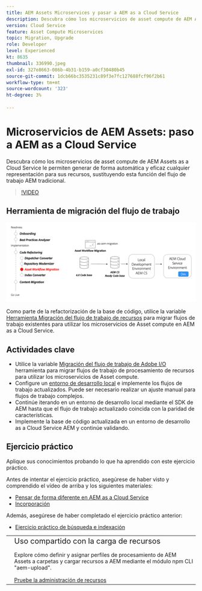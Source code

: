 ```yaml
---
title: AEM Assets Microservices y pasar a AEM as a Cloud Service
description: Descubra cómo los microservicios de asset compute de AEM Assets as a Cloud Service le permiten generar de forma automática y eficaz cualquier representación para sus recursos, sustituyendo esta función del flujo de trabajo AEM tradicional.
version: Cloud Service
feature: Asset Compute Microservices
topic: Migration, Upgrade
role: Developer
level: Experienced
kt: 8635
thumbnail: 336990.jpeg
exl-id: 327e8663-086b-4b31-b159-a0cf30480b45
source-git-commit: 1dcb66bc3535231c89f3e7fc127688fcf96f2b61
workflow-type: tm+mt
source-wordcount: '323'
ht-degree: 3%

---
```


# Microservicios de AEM Assets: paso a AEM as a Cloud Service

Descubra cómo los microservicios de asset compute de AEM Assets as a Cloud Service le permiten generar de forma automática y eficaz cualquier representación para sus recursos, sustituyendo esta función del flujo de trabajo AEM tradicional.

>[!VIDEO](https://video.tv.adobe.com/v/336990/?quality=12&learn=on)

## Herramienta de migración del flujo de trabajo

![Herramienta de Migración del flujo de trabajo de recursos](./assets/asset-workflow-migration.png)

Como parte de la refactorización de la base de código, utilice la variable [Herramienta Migración del flujo de trabajo de recursos](https://experienceleague.adobe.com/docs/experience-manager-cloud-service/moving/refactoring-tools/asset-workflow-migration-tool.html) para migrar flujos de trabajo existentes para utilizar los microservicios de Asset compute en AEM as a Cloud Service.

## Actividades clave

+ Utilice la variable [Migración del flujo de trabajo de Adobe I/O](https://github.com/adobe/aio-cli-plugin-aem-cloud-service-migration#command-aio-aem-migrationworkflow-migrator) herramienta para migrar flujos de trabajo de procesamiento de recursos para utilizar los microservicios de Asset compute.
+ Configure un [entorno de desarrollo local](https://experienceleague.adobe.com/docs/experience-manager-learn/cloud-service/local-development-environment-set-up/overview.html?lang=es) e implemente los flujos de trabajo actualizados. Puede ser necesario realizar un ajuste manual para flujos de trabajo complejos.
+ Continúe iterando en un entorno de desarrollo local mediante el SDK de AEM hasta que el flujo de trabajo actualizado coincida con la paridad de características.
+ Implemente la base de código actualizada en un entorno de desarrollo as a Cloud Service AEM y continúe validando.

## Ejercicio práctico

Aplique sus conocimientos probando lo que ha aprendido con este ejercicio práctico.

Antes de intentar el ejercicio práctico, asegúrese de haber visto y comprendido el vídeo de arriba y los siguientes materiales:

+ [Pensar de forma diferente en AEM as a Cloud Service](./introduction.md)
+ [Incorporación](./onboarding.md)

Además, asegúrese de haber completado el ejercicio práctico anterior:

+ [Ejercicio práctico de búsqueda e indexación](./search-and-indexing.md#hands-on-exercise)

<table style="border-width:0">
    <tr>
        <td style="width:150px">
            <a  rel="noreferrer"
                target="_blank"
                href="https://github.com/adobe/aem-cloud-engineering-video-series-exercises/tree/session8-assets#cloud-acceleration-bootcamp---session-8-assets-and-microservices"><img alt="Repositorio de GitHub de ejercicios prácticos" src="./assets/github.png"/>
            </a>        
        </td>
        <td style="width:100%;margin-bottom:1rem;">
            <div style="font-size:1.25rem;font-weight:400;">Uso compartido con la carga de recursos</div>
            <p style="margin:1rem 0">
                Explore cómo definir y asignar perfiles de procesamiento de AEM Assets a carpetas y cargar recursos a AEM mediante el módulo npm CLI "aem-upload".
            </p>
            <a  rel="noreferrer"
                target="_blank"
                href="https://github.com/adobe/aem-cloud-engineering-video-series-exercises/tree/session8-assets#cloud-acceleration-bootcamp---session-8-assets-and-microservices" class="spectrum-Button spectrum-Button--primary spectrum-Button--sizeM">
                <span class="spectrum-Button-label has-no-wrap has-text-weight-bold">Pruebe la administración de recursos</span>
            </a>
        </td>
    </tr>
</table>
